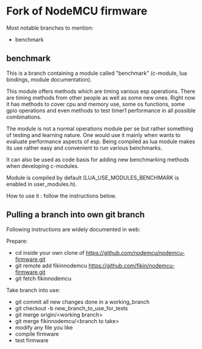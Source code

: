 # Fork of NodeMCU firmware

Most notable branches to mention:

- benchmark

## benchmark

This is a branch containing a module called "benchmark" (c-module, lua bindings, module documentation).

This module offers methods which are timing various esp operations. There are timing methods from other people as well as some new ones. Right now it has methods to cover cpu and memory use, some os functions, some gpio operations and even methods to test timer1 performance in all possible combinations.

The module is not a normal operations module per se but rather something of testing and learning nature. One would use it mainly when wants to evaluate performance aspects of esp. Being compiled as lua module makes its use rather easy and convenient to run various benchmarks.

It can also be used as code basis for adding new benchmarking methods when developing c-modules.

Module is compiled by default (LUA_USE_MODULES_BENCHMARK is enabled in user_modules.h).

How to use it : follow the instructions below.

## Pulling a branch into own git branch

Following instructions are widely documented in web:

Prepare:

- cd inside your own clone of https://github.com/nodemcu/nodemcu-firmware.git
- git remote add fikinnodemcu https://github.com/fikin/nodemcu-firmware.git
- git fetch fikinnodemcu

Take branch into use:

- git commit all new changes done in a working_branch
- git checkout -b new_branch_to_use_for_tests
- git merge origin/&lt;working branch&gt;
- git merge fikinnodemcu/&lt;branch to take&gt;
- modify any file you like
- compile firmware
- test firmware
